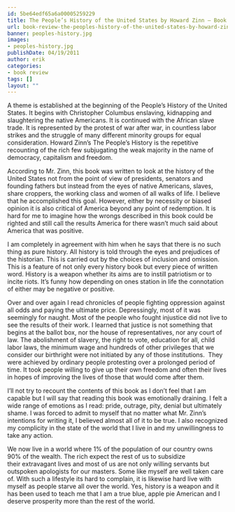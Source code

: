```yaml
---
id: 5be64edf65a6a00005259229
title: The People’s History of the United States by Howard Zinn – Book Review
url: book-review-the-peoples-history-of-the-united-states-by-howard-zinn
banner: peoples-history.jpg
images:
- peoples-history.jpg
publishDate: 04/19/2011
author: erik
categories:
- book review
tags: []
layout: ""
---
```

A theme is established at the beginning of the People&#8217;s History of the United States. It begins with Christopher Columbus enslaving, kidnapping and slaughtering the native Americans. It is continued with the African slave trade. It is represented by the protest of war after war, in countless labor strikes and the struggle of many different minority groups for equal consideration. Howard Zinn&#8217;s The People&#8217;s History is the repetitive recounting of the rich few subjugating the weak majority in the name of democracy, capitalism and freedom.

According to Mr. Zinn, this book was written to look at the history of the United States not from the point of view of presidents, senators and founding fathers but instead from the eyes of native Americans, slaves, share croppers, the working class and women of all walks of life. I believe that he accomplished this goal. However, either by necessity or biased opinion it is also critical of America beyond any point of redemption. It is hard for me to imagine how the wrongs described in this book could be righted and still call the results America for there wasn&#8217;t much said about America that was positive.

I am completely in agreement with him when he says that there is no such thing as pure history. All history is told through the eyes and prejudices of the historian. This is carried out by the choices of inclusion and omission. This is a feature of not only every history book but every piece of written word. History is a weapon whether its aims are to instill patriotism or to incite riots. It&#8217;s funny how depending on ones station in life the connotation of either may be negative or positive.

Over and over again I read chronicles of people fighting oppression against all odds and paying the ultimate price. Depressingly, most of it was seemingly for naught. Most of the people who fought injustice did not live to see the results of their work. I learned that justice is not something that begins at the ballot box, nor the house of representatives, nor any court of law. The abolishment of slavery, the right to vote, education for all, child labor laws, the minimum wage and hundreds of other privileges that we consider our birthright were not initiated by any of those institutions.  They were achieved by ordinary people protesting over a prolonged period of time. It took people willing to give up their own freedom and often their lives in hopes of improving the lives of those that would come after them.

I&#8217;ll not try to recount the contents of this book as I don&#8217;t feel that I am capable but I will say that reading this book was emotionally draining. I felt a wide range of emotions as I read: pride, outrage, pity, denial but ultimately shame. I was forced to admit to myself that no matter what Mr. Zinn&#8217;s intentions for writing it, I believed almost all of it to be true. I also recognized my complicity in the state of the world that I live in and my unwillingness to take any action.

We now live in a world where 1% of the population of our country owns 90% of the wealth. The rich expect the rest of us to subsidize their extravagant lives and most of us are not only willing servants but outspoken apologists for our masters. Some like myself are well taken care of. With such a lifestyle its hard to complain, it is likewise hard live with myself as people starve all over the world. Yes, history is a weapon and it has been used to teach me that I am a true blue, apple pie American and I deserve prosperity more than the rest of the world.
